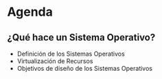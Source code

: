 # Agenda

## ¿Qué hace un Sistema Operativo?

- Definición de los Sistemas Operativos
- Virtualización de Recursos
- Objetivos de diseño de los Sistemas Operativos
